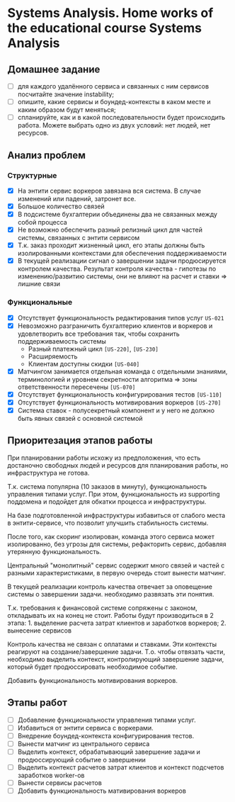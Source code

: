 # Systems Analysis. Home works of the educational course Systems Analysis

## Домашнее задание
- [ ] для каждого удалённого сервиса и связанных с ним сервисов посчитайте значение instability; 
- [ ] опишите, какие сервисы и боундед-контексты в каком месте и каким образом будут меняться; 
- [ ] спланируйте, как и в какой последовательности будет происходить работа. 
Можете выбрать одно из двух условий: нет людей, нет ресурсов.

## Анализ проблем
### Структурные
- [x] На энтити сервис воркеров завязана вся система. В случае изменений или падений, затронет все.
- [x] Большое количество связей
- [x] В подсистеме бухгалтерии объединены два не связанных между собой процесса
- [x] Не возможно обеспечить разный релизный цикл для частей системы, связанных с энтити сервисом
- [x] Т.к. заказ проходит жизненный цикл, его этапы должны быть изолированными контекстами для обеспечения
поддерживаемости
- [x] В текущей реализации сигнал о завершении задачи продюсируется контролем качества. Результат контроля качества - 
гипотезы по изменению/развитию системы, они не влияют на расчет и ставки => 
лишние связи

### Функциональные
- [x] Отсутствует функциональность редактирования типов услуг `US-021`
- [x] Невозможно разграничить бухгалтерию клиентов и воркеров и удовлетворить все требования так, чтобы сохранить 
поддерживаемость системы
    - Разный платежный цикл `[US-220]`, `[US-230]`
    - Расширяемость 
    - Клиентам доступны скидки `[US-040]`
- [x] Матчингом занимается отдельная команда с отдельными знаниями, терминологией и уровнем секретности алгоритма => 
зоны ответственности пересечены `[US-070]`
- [x] Отсутствует функциональность конфигурирования тестов `[US-110]`
- [x] Отсутствует функциональность мотивирования воркеров `[US-270]`
- [x] Система ставок - полусекретный компонент и у него не должно быть явных связей с основной системой

## Приоритезация этапов работы
При планировании работы исхожу из предположения, что есть достаночно свободных людей и ресурсов для планирования работы,
но инфраструктура не готова.

Т.к. система популярна (10 заказов в минуту), функциональность управления типами услуг. При этом, функциональность из 
supporting поддомена и подойдет для обкатки процесса и инфраструктуры.

На базе подготовленной инфраструктуры избавиться от слабого места в энтити-сервисе, что позволит улучшить стабильность
системы.

После того, как скоринг изолирован, команда этого сервиса может изолированно, без угрозы для системы, рефакторить сервис,
добавляя утерянную функциональность.

Центральный "монолитный" сервис содержит много связей и частей с разными характеристиками, в первую очередь стоит
вынести матчинг.

В текущей реализации контроль качества отвечает за оповещение системы о завершении задачи. необходимо развязать эти
понятия.

Т.к. требования к финансовой системе сопряжены с законом, откладывать их на конец не стоит. Работы будут производиться 
в 2 этапа: 1. выделение расчета затрат клиентов и заработков воркеров; 2. вынесение сервисов 

Контроль качества не связан с оплатами и ставками. Эти контексты реагируют на создание/завершение задачи. Т.о. чтобы 
отвязать части, необходимо выделить контекст, контролирующий завершение задачи, который будет продюссировать необходимое
событие.

Добавить функциональность мотивирования воркеров.

## Этапы работ
- [ ] Добавление функциональности управления типами услуг.
- [ ] Избавиться от энтити сервиса с воркерами.
- [ ] Внедрение боундед-контекста конфигурирования тестов.
- [ ] Вынести матчинг из центрального сервиса
- [ ] Выделить контекст, обрабатывающий завершение задачи и продюссирующий событие о завершении
- [ ] Выделить контекст расчетов затрат клиентов и контекст подсчетов заработков worker-ов
- [ ] Вынести сервисы расчетов
- [ ] Добавить функциональность мативирования воркеров